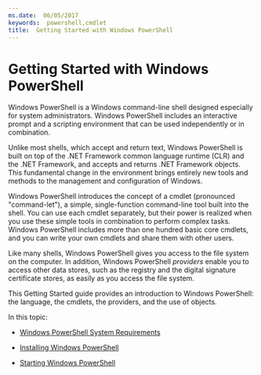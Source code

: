 ```yaml
---
ms.date:  06/05/2017
keywords:  powershell,cmdlet
title:  Getting Started with Windows PowerShell
---
```


# Getting Started with Windows PowerShell
Windows PowerShell is a Windows command-line shell designed especially for system administrators. Windows PowerShell includes an interactive prompt and a scripting environment that can be used independently or in combination.

Unlike most shells, which accept and return text, Windows PowerShell is built on top of the .NET Framework common language runtime (CLR) and the .NET Framework, and accepts and returns .NET Framework objects. This fundamental change in the environment brings entirely new tools and methods to the management and configuration of Windows.

Windows PowerShell introduces the concept of a cmdlet (pronounced "command-let"), a simple, single-function command-line tool built into the shell. You can use each cmdlet separately, but their power is realized when you use these simple tools in combination to perform complex tasks. Windows PowerShell includes more than one hundred basic core cmdlets, and you can write your own cmdlets and share them with other users.

Like many shells, Windows PowerShell gives you access to the file system on the computer. In addition, Windows PowerShell *providers* enable you to access other data stores, such as the registry and the digital signature certificate stores, as easily as you access the file system.

This Getting Started guide provides an introduction to Windows PowerShell: the language, the cmdlets, the providers, and the use of objects.

In this topic:

- [Windows PowerShell System Requirements](../install/Windows-PowerShell-System-Requirements.md)

- [Installing Windows PowerShell](../install/Installing-Windows-PowerShell.md)

- [Starting Windows PowerShell](Starting-Windows-PowerShell.md)
